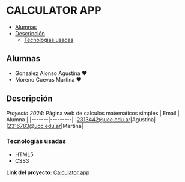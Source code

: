 # CALCULATOR APP

- [Alumnas](#alumnas)
- [Descripción](#descripción)
    - [Tecnologías usadas](#tecnologías-usadas)

## Alumnas

* Gonzalez Alonso Agustina ♥️
* Moreno Cuevas Martina ♥️

## Descripción

*Proyecto 2024*: Página web de calculos matematicos simples
| Email | Alumna |
|-------|---------|
|2313442@ucc.edu.ar|Agustina|
|2316783@ucc.edu.ar|Martina|

### Tecnologías usadas

* HTML5
* CSS3

**Link del proyecto:**
[Calculator app](https://ucc-labcompu2.github.io/proyecto2024-gonzalez-moreno/index.html)


